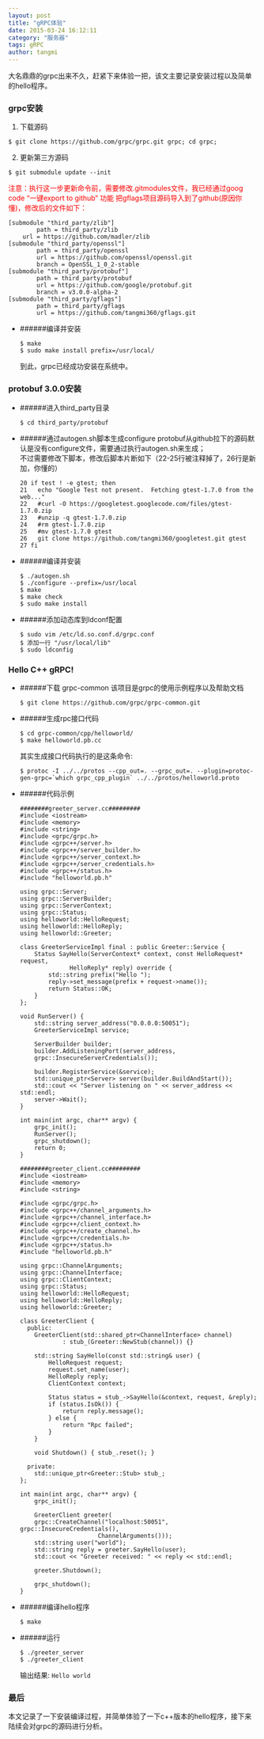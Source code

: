 ```yaml
---
layout: post
title: "gRPC体验"
date: 2015-03-24 16:12:11
category: "服务器"
tags: gRPC
author: tangmi
---
```


大名鼎鼎的grpc出来不久，赶紧下来体验一把，该文主要记录安装过程以及简单的hello程序。
### grpc安装

1. 下载源码  
```
$ git clone https://github.com/grpc/grpc.git grpc; cd grpc;
```
2. 更新第三方源码  
```
$ git submodule update --init
```

<font color="red">注意：执行这一步更新命令前，需要修改.gitmodules文件，我已经通过goog code “一键export to github“ 功能 把gflags项目源码导入到了github(原因你懂)，修改后的文件如下：</font>


	[submodule "third_party/zlib"]
        	path = third_party/zlib
		url = https://github.com/madler/zlib
	[submodule "third_party/openssl"]
	        path = third_party/openssl
	        url = https://github.com/openssl/openssl.git
	        branch = OpenSSL_1_0_2-stable
	[submodule "third_party/protobuf"]
	        path = third_party/protobuf
	        url = https://github.com/google/protobuf.git
	        branch = v3.0.0-alpha-2
	[submodule "third_party/gflags"]
	        path = third_party/gflags
	        url = https://github.com/tangmi360/gflags.git


- ######编译并安装

	```
	$ make
	$ sudo make install prefix=/usr/local/
	```

	到此，grpc已经成功安装在系统中。

### protobuf 3.0.0安装
- ######进入third_party目录

	```
	$ cd third_party/protobuf
	```

- ######通过autogen.sh脚本生成configure
	protobuf从github拉下的源码默认是没有configure文件，需要通过执行autogen.sh来生成；  
	不过需要修改下脚本，修改后脚本片断如下（22-25行被注释掉了，26行是新加，你懂的）

	```
	20 if test ! -e gtest; then
	21   echo "Google Test not present.  Fetching gtest-1.7.0 from the web..."
	22   #curl -O https://googletest.googlecode.com/files/gtest-1.7.0.zip
	23   #unzip -q gtest-1.7.0.zip
	24   #rm gtest-1.7.0.zip
	25   #mv gtest-1.7.0 gtest
	26   git clone https://github.com/tangmi360/googletest.git gtest
	27 fi
	```

- ######编译并安装

	```
	$ ./autogen.sh
	$ ./configure --prefix=/usr/local
	$ make
	$ make check
	$ sudo make install
	```

- ######添加动态库到ldconf配置

	```
	$ sudo vim /etc/ld.so.conf.d/grpc.conf
	$ 添加一行 "/usr/local/lib"
	$ sudo ldconfig
	```

### Hello C++ gRPC!
- ######下载 grpc-common
	该项目是grpc的使用示例程序以及帮助文档

	```
	$ git clone https://github.com/grpc/grpc-common.git
	```

- ######生成rpc接口代码

	```
	$ cd grpc-common/cpp/helloworld/
	$ make helloworld.pb.cc
	```
	其实生成接口代码执行的是这条命令:

	```
	$ protoc -I ../../protos --cpp_out=. --grpc_out=. --plugin=protoc-gen-grpc=`which grpc_cpp_plugin` ../../protos/helloworld.proto
	```

- ######代码示例

	```
	########greeter_server.cc#########
	#include <iostream>
	#include <memory>
	#include <string>
	#include <grpc/grpc.h>
	#include <grpc++/server.h>
	#include <grpc++/server_builder.h>
	#include <grpc++/server_context.h>
	#include <grpc++/server_credentials.h>
	#include <grpc++/status.h>
	#include "helloworld.pb.h"

	using grpc::Server;
	using grpc::ServerBuilder;
	using grpc::ServerContext;
	using grpc::Status;
	using helloworld::HelloRequest;
	using helloworld::HelloReply;
	using helloworld::Greeter;

	class GreeterServiceImpl final : public Greeter::Service {
  		Status SayHello(ServerContext* context, const HelloRequest* request,
                  HelloReply* reply) override {
    		std::string prefix("Hello ");
    		reply->set_message(prefix + request->name());
    		return Status::OK;
  		}
	};

	void RunServer() {
  		std::string server_address("0.0.0.0:50051");
  		GreeterServiceImpl service;
  	
  		ServerBuilder builder;
	    builder.AddListeningPort(server_address,
	    grpc::InsecureServerCredentials());

  		builder.RegisterService(&service);
  		std::unique_ptr<Server> server(builder.BuildAndStart());
  		std::cout << "Server listening on " << server_address << std::endl;
  		server->Wait();
	}

	int main(int argc, char** argv) {
  		grpc_init();
  		RunServer();
  		grpc_shutdown();
  		return 0;
	}
	```

	```
	########greeter_client.cc#########
	#include <iostream>
	#include <memory>
	#include <string>

	#include <grpc/grpc.h>
	#include <grpc++/channel_arguments.h>
	#include <grpc++/channel_interface.h>
	#include <grpc++/client_context.h>
	#include <grpc++/create_channel.h>
	#include <grpc++/credentials.h>
	#include <grpc++/status.h>
	#include "helloworld.pb.h"

	using grpc::ChannelArguments;
	using grpc::ChannelInterface;
	using grpc::ClientContext;
	using grpc::Status;
	using helloworld::HelloRequest;
	using helloworld::HelloReply;
	using helloworld::Greeter;

	class GreeterClient {
 	  public:
  	    GreeterClient(std::shared_ptr<ChannelInterface> channel)
      			: stub_(Greeter::NewStub(channel)) {}

  		std::string SayHello(const std::string& user) {
    		HelloRequest request;
    		request.set_name(user);
    		HelloReply reply;
    		ClientContext context;

    		Status status = stub_->SayHello(&context, request, &reply);
    		if (status.IsOk()) {
      			return reply.message();
    		} else {
      			return "Rpc failed";
    		}
  		}

  		void Shutdown() { stub_.reset(); }

 	  private:
  	    std::unique_ptr<Greeter::Stub> stub_;
	};

	int main(int argc, char** argv) {
  		grpc_init();

  		GreeterClient greeter(
      	grpc::CreateChannel("localhost:50051", grpc::InsecureCredentials(),
                          ChannelArguments()));
  		std::string user("world");
  		std::string reply = greeter.SayHello(user);
  		std::cout << "Greeter received: " << reply << std::endl;

  		greeter.Shutdown();

  		grpc_shutdown();
	}
	```

- ######编译hello程序

	```
	$ make
	```

- ######运行

	```
	$ ./greeter_server
	$ ./greeter_client
	```

	输出结果:
	`Hello world`

### 最后
  本文记录了一下安装编译过程，并简单体验了一下c++版本的hello程序，接下来陆续会对grpc的源码进行分析。
